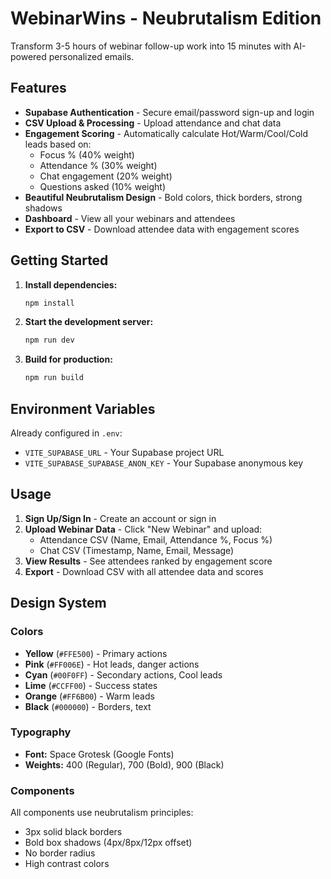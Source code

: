 # WebinarWins - Neubrutalism Edition

Transform 3-5 hours of webinar follow-up work into 15 minutes with AI-powered personalized emails.

## Features

- **Supabase Authentication** - Secure email/password sign-up and login
- **CSV Upload & Processing** - Upload attendance and chat data
- **Engagement Scoring** - Automatically calculate Hot/Warm/Cool/Cold leads based on:
  - Focus % (40% weight)
  - Attendance % (30% weight)
  - Chat engagement (20% weight)
  - Questions asked (10% weight)
- **Beautiful Neubrutalism Design** - Bold colors, thick borders, strong shadows
- **Dashboard** - View all your webinars and attendees
- **Export to CSV** - Download attendee data with engagement scores

## Getting Started

1. **Install dependencies:**
   ```bash
   npm install
   ```

2. **Start the development server:**
   ```bash
   npm run dev
   ```

3. **Build for production:**
   ```bash
   npm run build
   ```

## Environment Variables

Already configured in `.env`:
- `VITE_SUPABASE_URL` - Your Supabase project URL
- `VITE_SUPABASE_SUPABASE_ANON_KEY` - Your Supabase anonymous key

## Usage

1. **Sign Up/Sign In** - Create an account or sign in
2. **Upload Webinar Data** - Click "New Webinar" and upload:
   - Attendance CSV (Name, Email, Attendance %, Focus %)
   - Chat CSV (Timestamp, Name, Email, Message)
3. **View Results** - See attendees ranked by engagement score
4. **Export** - Download CSV with all attendee data and scores

## Design System

### Colors
- **Yellow** (`#FFE500`) - Primary actions
- **Pink** (`#FF006E`) - Hot leads, danger actions
- **Cyan** (`#00F0FF`) - Secondary actions, Cool leads
- **Lime** (`#CCFF00`) - Success states
- **Orange** (`#FF6B00`) - Warm leads
- **Black** (`#000000`) - Borders, text

### Typography
- **Font:** Space Grotesk (Google Fonts)
- **Weights:** 400 (Regular), 700 (Bold), 900 (Black)

### Components
All components use neubrutalism principles:
- 3px solid black borders
- Bold box shadows (4px/8px/12px offset)
- No border radius
- High contrast colors
